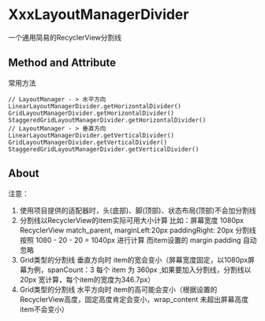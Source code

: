# XxxLayoutManagerDivider
 一个通用简易的RecyclerView分割线
 
 ## Method and Attribute

常用方法
```
// LayoutManager - > 水平方向
LinearLayoutManagerDivider.getHorizontalDivider()
GridLayoutManagerDivider.getHorizontalDivider()
StaggeredGridLayoutManagerDivider.getHorizontalDivider()
// LayoutManager - > 垂直方向
LinearLayoutManagerDivider.getVerticalDivider()
GridLayoutManagerDivider.getVerticalDivider()
StaggeredGridLayoutManagerDivider.getVerticalDivider()
```

## About


注意：
1. 使用项目提供的适配器时，头(底部)、脚(顶部)、状态布局(顶部)不会加分割线
2. 分割线以RecyclerView的item实际可用大小计算 比如：屏幕宽度 1080px RecyclerView match_parent, marginLeft:20px paddingRight: 20px 分割线按照 1080 - 20 - 20 = 1040px 进行计算
而item设置的 margin padding 自动忽略
3. Grid类型的分割线 垂直方向时 item的宽会变小（屏幕宽度固定，以1080px屏幕为例，spanCount：3 每个 item 为 360px ,如果要加入分割线，分割线以 20px 宽计算，每个item的宽度为346.7px）
4. Grid类型的分割线 水平方向时 item的高可能会变小（根据设置的RecyclerView高度，固定高度肯定会变小，wrap_content 未超出屏幕高度item不会变小）
